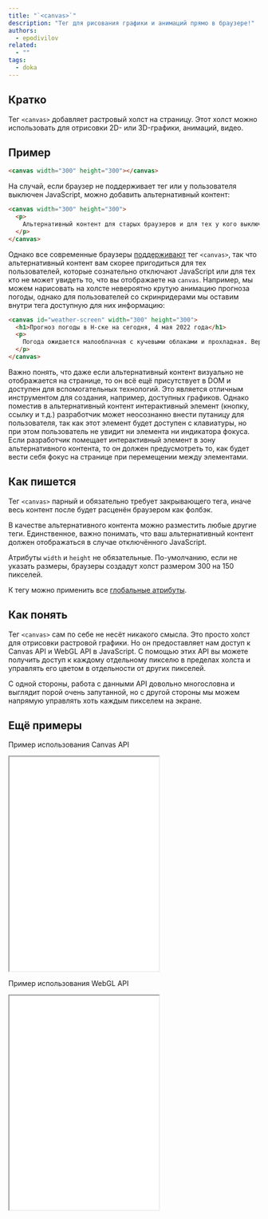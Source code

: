 ```yaml
---
title: "`<canvas>`"
description: "Тег для рисования графики и анимаций прямо в браузере!"
authors:
  - epodivilov
related:
  - ""
tags:
  - doka
---
```



## Кратко

Тег `<canvas>` добавляет растровый холст на страницу. Этот холст можно использовать для отрисовки 2D- или 3D-графики, анимаций, видео.


## Пример
```html
<canvas width="300" height="300"></canvas>
```

На случай, если браузер не поддерживает тег или у пользователя выключен JavaScript, можно добавить альтернативный контент:
```html
<canvas width="300" height="300">
  <p>
    Альтернативный контент для старых браузеров и для тех у кого выключен JavaScript
  </p>
</canvas>
```

Однако все современные браузеры [поддерживают](https://caniuse.com/?search=canvas) тег `<canvas>`, так что альтернативный контент вам скорее пригодиться для тех пользователей, которые сознательно отключают JavaScript или для тех кто не может увидеть то, что вы отображаете на `canvas`. Например, мы можем нарисовать на холсте невероятно крутую анимацию прогноза погоды, однако для пользователей со скринридерами мы оставим внутри тега доступную для них информацию:
```html
<canvas id="weather-screen" width="300" height="300">
  <h1>Прогноз погоды в Н-ске на сегодня, 4 мая 2022 года</h1>
  <p>
    Погода ожидается малооблачная с кучевыми облаками и прохладная. Вероятность осадков 50%. Атмосферное давление в пределах нормы (758—759 мм рт.ст.). Температура воздуха +15...+16°C. Ветер слабый (1 м/с). Относительная влажность 67—70%.
  </p>
</canvas>
```

Важно понять, что даже если альтернативный контент визуально не отображается на странице, то он всё ещё присутствует в DOM и доступен для вспомогательных технологий. Это является отличным инструментом для создания, например, доступных графиков. Однако поместив в альтернативный контент интерактивный элемент (кнопку, ссылку и т.д.) разработчик может неосознанно внести путаницу для пользователя, так как этот элемент будет доступен с клавиатуры, но при этом пользователь не увидит ни элемента ни индикатора фокуса. Если разработчик помещает интерактивный элемент в зону альтернативного контента, то он должен предусмотреть то, как будет вести себя фокус на странице при перемещении между элементами.


## Как пишется

Тег `<canvas>` парный и обязательно требует закрывающего тега, иначе весь контент после будет расценён браузером как фолбэк.

В качестве альтернативного контента можно разместить любые другие теги. Единственное, важно понимать, что ваш альтернативный контент должен отображаться в случае отключённого JavaScript.

Атрибуты `width` и `height` не обязательные. По-умолчанию, если не указать размеры, браузеры создадут холст размером 300 на 150 пикселей.

К тегу можно применить все [глобальные атрибуты](/html/global-attrs/).

## Как понять

Тег `<canvas>` сам по себе не несёт никакого смысла. Это просто холст для отрисовки растровой графики. Но он предоставляет нам доступ к Canvas API и WebGL API в JavaScript. С помощью этих API вы можете получить доступ к каждому отдельному пикселю в пределах холста и управлять его цветом в отдельности от других пикселей.

С одной стороны, работа с данными API довольно многословна и выглядит порой очень запутанной, но с другой стороны мы можем напрямую управлять хоть каждым пикселем на экране.

## Ещё примеры

Пример использования Canvas API
<iframe title="Использование Canvas API" src="demos/canvas/" height="430"></iframe>

Пример использования WebGL API
<iframe title="Использование WebGL API" src="demos/webgl/" height="430"></iframe>
